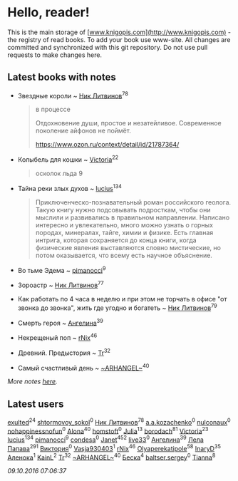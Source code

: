 # Hello, reader!
This is the main storage of [www.knigopis.com](http://www.knigopis.com) - the registry of read books.
To add your book use www-site. All changes are committed and synchronized with this git repository.
Do not use pull requests to make changes here.


## Latest books with notes
* Звездные короли ~ [Ник Литвинов](users/lec/leczQ3Eya3-linkedin)<sup>78</sup>
    > в процессе
    > 
    > Отдохновение души, простое и незатейливое. Современное поколение айфонов не поймёт.
    > 
    > https://www.ozon.ru/context/detail/id/21787364/

* Колыбель для кошки ~ [Victoria](users/113/113794223924688167852-google)<sup>22</sup>
    > осколок льда 9

* Тайна реки злых духов ~ [lucius](users/838/83820536-yandex)<sup>134</sup>
    > Приключенческо-познавательный роман российского геолога. Такую книгу нужно подсовывать подросткам, чтобы они мыслили и развивались в правильном направлении. 
    > Написано интересно и увлекательно, много можно узнать о горных породах, минералах, тайге, химии и физике. Есть главная интрига, которая сохраняется до конца книги, когда физические явления выставляются словно мистические, но потом оказывается, что всему есть научное объяснение.

* Во тьме Эдема ~ [pimanocci](users/117/117124011531379579265-google)<sup>9</sup>

* Зороастр ~ [Ник Литвинов](users/lec/leczQ3Eya3-linkedin)<sup>77</sup>

* Как работать по 4 часа в неделю и при этом не торчать в офисе "от звонка до звонка", жить где угодно и богатеть ~ [Ник Литвинов](users/lec/leczQ3Eya3-linkedin)<sup>79</sup>

* Смерть героя ~ [Ангелина](users/837/83788782-vkontakte)<sup>39</sup>

* Некрещеный поп ~ [rNix](users/115/115622071-twitter)<sup>46</sup>

* Древний. Предыстория ~ [Tr](users/122/12282474-vkontakte)<sup>32</sup>

* Самый счастливый день ~ [~ARHANGEL~](users/642/64251996-vkontakte)<sup>40</sup>


_More notes [here](latest_books_with_notes.md)._


## Latest users
[exulted](users/100/100599204551896265722-google)<sup>24</sup> 
[shtormovoy_sokol](users/114/11424536-vkontakte)<sup>0</sup> 
[Ник Литвинов](users/lec/leczQ3Eya3-linkedin)<sup>78</sup> 
[a.a.kozachenko](users/140/140263334-vkontakte)<sup>0</sup> 
[nulconaux](users/115/115901029459192115068-google)<sup>0</sup> 
[nohappinessnofun](users/380/380085691-vkontakte)<sup>0</sup> 
[Alona](users/320/320700111602997-facebook)<sup>40</sup> 
[homstoft](users/145/145853238-vkontakte)<sup>0</sup> 
[Julia](users/556/55688208-vkontakte)<sup>13</sup> 
[borodach](users/157/15706320-vkontakte)<sup>81</sup> 
[Victoria](users/113/113794223924688167852-google)<sup>23</sup> 
[lucius](users/838/83820536-yandex)<sup>134</sup> 
[pimanocci](users/117/117124011531379579265-google)<sup>9</sup> 
[condesa](users/131/13128526-vkontakte)<sup>0</sup> 
[Janet](users/205/20565064-vkontakte)<sup>452</sup> 
[live33](users/388/38871174-vkontakte)<sup>0</sup> 
[Ангелина](users/837/83788782-vkontakte)<sup>39</sup> 
[Лела Папава](users/761/76187635-vkontakte)<sup>291</sup> 
[Виктория](users/308/30838259-vkontakte)<sup>0</sup> 
[Vasja930403](users/113/113791616-vkontakte)<sup>1</sup> 
[rNix](users/115/115622071-twitter)<sup>46</sup> 
[Olyaperekatipole](users/123/1236741-vkontakte)<sup>58</sup> 
[InaryD](users/562/56228374-vkontakte)<sup>35</sup> 
[Аленока](users/785/785973-vkontakte)<sup>1</sup> 
[KainL](users/101/101713933759900735497-google)<sup>2</sup> 
[Tr](users/122/12282474-vkontakte)<sup>32</sup> 
[~ARHANGEL~](users/642/64251996-vkontakte)<sup>40</sup> 
[Беска](users/157/1577468-vkontakte)<sup>4</sup> 
[baltser.sergey](users/112/11235393-vkontakte)<sup>0</sup> 
[Tianna](users/108/108107916628702171952-google)<sup>8</sup> 


_09.10.2016 07:06:37_
